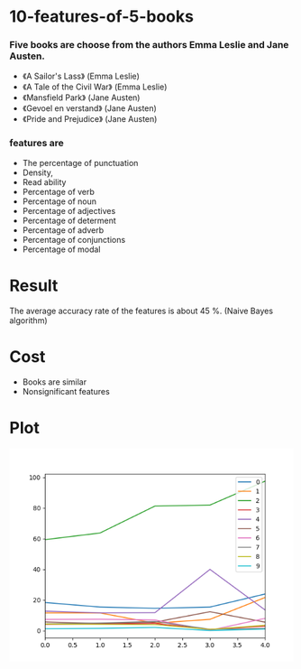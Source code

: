 # 10-features-of-5-books

### Five books are choose from the authors Emma Leslie and Jane Austen. 
* 《A Sailor's Lass》 (Emma Leslie)
* 《A Tale of the Civil War》 (Emma Leslie)
* 《Mansfield Park》 (Jane Austen)
* 《Gevoel en verstand》 (Jane Austen)
* 《Pride and Prejudice》 (Jane Austen)

### features are 
* The percentage of punctuation
* Density, 
* Read ability 
* Percentage of verb
* Percentage of noun
* Percentage of adjectives
* Percentage of determent
* Percentage of adverb
* Percentage of conjunctions
* Percentage of modal

# Result
The average accuracy rate of the features is about 45 %. (Naive Bayes algorithm)

# Cost
* Books are similar
* Nonsignificant features

# Plot
![alt text](https://github.com/ma-e/10-features-of-5-books/blob/master/plot/EMA_plot.png "Logo Title Text 1")
